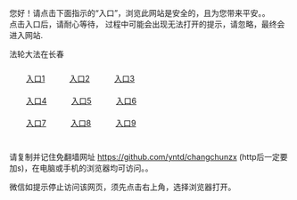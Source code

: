 您好！请点击下面指示的“入口”，浏览此网站是安全的，且为您带来平安。。 <br/>
点击入口后，请耐心等待， 过程中可能会出现无法打开的提示，请忽略，最终会进入网站. </br>

法轮大法在长春<br/>
<div style="padding:10px"><a style="margin:20px" target="_blank" href="https://d1is86fp8tgnvf.cloudfront.net/2Qpsp?wltpqhvm" id="ccLink1" rel="nofollow">入口1</a> <a target="_blank" style="margin:20px" href="https://d2g3w72j8y83ll.cloudfront.net/2Qpsp?banrsjt" id="ccLink2" rel="nofollow">入口2</a> <a style="margin:20px" target="_blank" href="https://d3qn7lya4t4rsk.cloudfront.net/2Qpsp?izlzx" id="ccLink3" rel="nofollow">入口3</a></div>

<div style="padding:10px" ><a style="margin:20px" target="_blank" href="https://d1is86fp8tgnvf.cloudfront.net/2Qpsp?wltpqhvm" id="ccLink4" rel="nofollow">入口4</a> <a style="margin:20px" href="https://d2g3w72j8y83ll.cloudfront.net/2Qpsp?banrsjt" target="_blank" id="ccLink5" rel="nofollow">入口5</a> <a style="margin:20px" href="https://d3qn7lya4t4rsk.cloudfront.net/2Qpsp?izlzx" target="_blank" id="ccLink6" rel="nofollow">入口6</a></div>

<div style="padding:10px"><a style="margin:20px" target="_blank" href="https://d1is86fp8tgnvf.cloudfront.net/2Qpsp?wltpqhvm" id="ccLink7" rel="nofollow">入口7</a> <a style="margin:20px" href="https://d2g3w72j8y83ll.cloudfront.net/2Qpsp?banrsjt" target="_blank" id="ccLink8" rel="nofollow">入口8</a> <a style="margin:20px" target="_blank" href="https://d3qn7lya4t4rsk.cloudfront.net/2Qpsp?izlzx" id="ccLink9" rel="nofollow">入口9</a></div>

<br/>



请复制并记住免翻墙网址 https://github.com/yntd/changchunzx (http后一定要加s)，在电脑或手机的浏览器均可访问。。<br/>

微信如提示停止访问该网页，须先点击右上角，选择浏览器打开。
